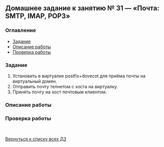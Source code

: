 ## Домашнее задание к занятию № 31 — «Почта: SMTP, IMAP, POP3»  <!-- omit in toc -->

### Оглавление  <!-- omit in toc -->

- [Задание](#задание)
- [Описание работы](#описание-работы)
- [Проверка работы](#проверка-работы)

### Задание

1. Установить в виртуалке postfix+dovecot для приёма почты на виртуальный домен.
2. Отправить почту телнетом с хоста на виртуалку.
3. Принять почту на хост почтовым клиентом.

### Описание работы



### Проверка работы



<br/>

[Вернуться к списку всех ДЗ](../README.md)
